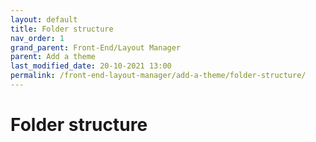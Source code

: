 ```yaml
---
layout: default
title: Folder structure
nav_order: 1
grand_parent: Front-End/Layout Manager
parent: Add a theme
last_modified_date: 20-10-2021 13:00
permalink: /front-end-layout-manager/add-a-theme/folder-structure/
---
```


# Folder structure